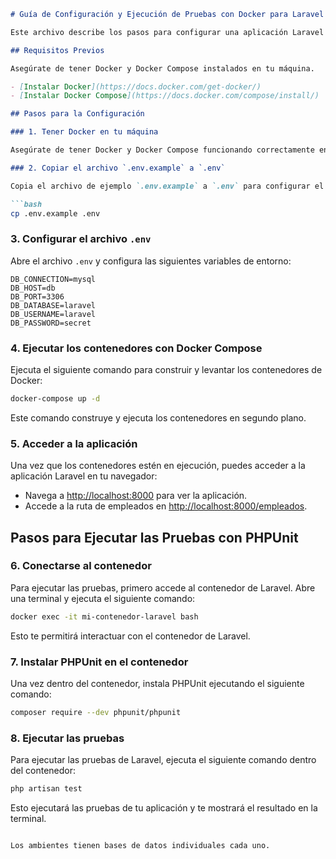 ```markdown
# Guía de Configuración y Ejecución de Pruebas con Docker para Laravel

Este archivo describe los pasos para configurar una aplicación Laravel utilizando Docker, ejecutar la aplicación y cómo ejecutar las pruebas utilizando PHPUnit.

## Requisitos Previos

Asegúrate de tener Docker y Docker Compose instalados en tu máquina.

- [Instalar Docker](https://docs.docker.com/get-docker/)
- [Instalar Docker Compose](https://docs.docker.com/compose/install/)

## Pasos para la Configuración

### 1. Tener Docker en tu máquina

Asegúrate de tener Docker y Docker Compose funcionando correctamente en tu máquina.

### 2. Copiar el archivo `.env.example` a `.env`

Copia el archivo de ejemplo `.env.example` a `.env` para configurar el entorno de la aplicación.

```bash
cp .env.example .env
```

### 3. Configurar el archivo `.env`

Abre el archivo `.env` y configura las siguientes variables de entorno:

```plaintext
DB_CONNECTION=mysql
DB_HOST=db
DB_PORT=3306
DB_DATABASE=laravel
DB_USERNAME=laravel
DB_PASSWORD=secret
```

### 4. Ejecutar los contenedores con Docker Compose

Ejecuta el siguiente comando para construir y levantar los contenedores de Docker:

```bash
docker-compose up -d
```

Este comando construye y ejecuta los contenedores en segundo plano.

### 5. Acceder a la aplicación

Una vez que los contenedores estén en ejecución, puedes acceder a la aplicación Laravel en tu navegador:

- Navega a [http://localhost:8000](http://localhost:8000) para ver la aplicación.
- Accede a la ruta de empleados en [http://localhost:8000/empleados](http://localhost:8000/empleados).

## Pasos para Ejecutar las Pruebas con PHPUnit

### 6. Conectarse al contenedor

Para ejecutar las pruebas, primero accede al contenedor de Laravel. Abre una terminal y ejecuta el siguiente comando:

```bash
docker exec -it mi-contenedor-laravel bash
```

Esto te permitirá interactuar con el contenedor de Laravel.

### 7. Instalar PHPUnit en el contenedor

Una vez dentro del contenedor, instala PHPUnit ejecutando el siguiente comando:

```bash
composer require --dev phpunit/phpunit
```

### 8. Ejecutar las pruebas

Para ejecutar las pruebas de Laravel, ejecuta el siguiente comando dentro del contenedor:

```bash
php artisan test
```

Esto ejecutará las pruebas de tu aplicación y te mostrará el resultado en la terminal.
```

Los ambientes tienen bases de datos individuales cada uno.